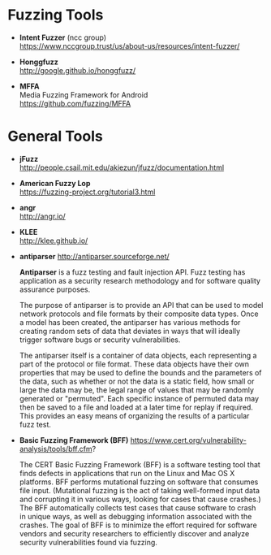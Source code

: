 # Fuzzing Tools

* **Intent Fuzzer** (ncc group)  
https://www.nccgroup.trust/us/about-us/resources/intent-fuzzer/

* **Honggfuzz**  
http://google.github.io/honggfuzz/

* **MFFA**  
Media Fuzzing Framework for Android  
https://github.com/fuzzing/MFFA


# General Tools

* **jFuzz**  
http://people.csail.mit.edu/akiezun/jfuzz/documentation.html

* **American Fuzzy Lop**  
https://fuzzing-project.org/tutorial3.html

* **angr**  
http://angr.io/

* **KLEE**  
http://klee.github.io/

* **antiparser**
http://antiparser.sourceforge.net/

    **Antiparser** is a fuzz testing and fault injection API. Fuzz testing has application as a security research methodology and for software quality assurance purposes.

    The purpose of antiparser is to provide an API that can be used to model network protocols and file formats by their composite data types. Once a model has been created, the antiparser has various methods for creating random sets of data that deviates in ways that will ideally trigger software bugs or security vulnerabilities.

    The antiparser itself is a container of data objects, each representing a part of the protocol or file format. These data objects have their own properties that may be used to define the bounds and the parameters of the data, such as whether or not the data is a static field, how small or large the data may be, the legal range of values that may be randomly generated or "permuted". Each specific instance of permuted data may then be saved to a file and loaded at a later time for replay if required. This provides an easy means of organizing the results of a particular fuzz test.

* **Basic Fuzzing Framework (BFF)**
https://www.cert.org/vulnerability-analysis/tools/bff.cfm?

  The CERT Basic Fuzzing Framework (BFF) is a software testing tool that finds defects in applications that run on the Linux and Mac OS X platforms. BFF performs mutational fuzzing on software that consumes file input. (Mutational fuzzing is the act of taking well-formed input data and corrupting it in various ways, looking for cases that cause crashes.) The BFF automatically collects test cases that cause software to crash in unique ways, as well as debugging information associated with the crashes. The goal of BFF is to minimize the effort required for software vendors and security researchers to efficiently discover and analyze security vulnerabilities found via fuzzing.
